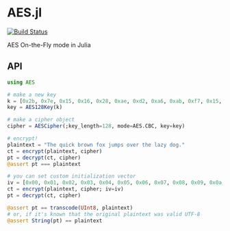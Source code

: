 # AES.jl

[![Build Status](https://travis-ci.org/kanav99/AES.jl.svg?branch=master)](https://travis-ci.org/kanav99/AES.jl)

AES On-the-Fly mode in Julia

## API
```julia
using AES

# make a new key
k = [0x2b, 0x7e, 0x15, 0x16, 0x28, 0xae, 0xd2, 0xa6, 0xab, 0xf7, 0x15, 0x88, 0x09, 0xcf, 0x4f, 0x3c]
key = AES128Key(k)

# make a cipher object
cipher = AESCipher(;key_length=128, mode=AES.CBC, key=key)

# encrypt!
plaintext = "The quick brown fox jumps over the lazy dog."
ct = encrypt(plaintext, cipher)
pt = decrypt(ct, cipher)
@assert pt === plaintext

# you can set custom initialization vector
iv = [0x00, 0x01, 0x02, 0x03, 0x04, 0x05, 0x06, 0x07, 0x08, 0x09, 0x0a, 0x0b, 0x0c, 0x0d, 0x0e, 0x0f]
ct = encrypt(plaintext, cipher; iv=iv)
pt = decrypt(ct, cipher)

@assert pt == transcode(UInt8, plaintext)
# or, if it's known that the original plaintext was valid UTF-8
@assert String(pt) == plaintext
```

